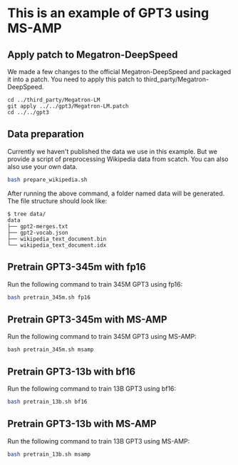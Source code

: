 # This is an example of GPT3 using MS-AMP

## Apply patch to Megatron-DeepSpeed
We made a few changes to the official Megatron-DeepSpeed and packaged it into a patch. You need to apply this patch to third_party/Megatron-DeepSpeed.
```
cd ../third_party/Megatron-LM
git apply ../../gpt3/Megatron-LM.patch
cd ../../gpt3
```

## Data preparation
Currently we haven't published the data we use in this example. But we provide a script of preprocessing Wikipedia data from scatch. You can also also use your own data.

```bash
bash prepare_wikipedia.sh
```
After running the above command, a folder named data will be generated. The file structure should look like:
```
$ tree data/
data
├── gpt2-merges.txt
├── gpt2-vocab.json
├── wikipedia_text_document.bin
└── wikipedia_text_document.idx
```
## Pretrain GPT3-345m with fp16
Run the following command to train 345M GPT3 using fp16:
```bash
bash pretrain_345m.sh fp16
```

## Pretrain GPT3-345m with MS-AMP
Run the following command to train 345M GPT3 using MS-AMP:
```
bash pretrain_345m.sh msamp
```
## Pretrain GPT3-13b with bf16
Run the following command to train 13B GPT3 using bf16:
```bash
bash pretrain_13b.sh bf16
```

## Pretrain GPT3-13b with MS-AMP
Run the following command to train 13B GPT3 using MS-AMP:
```bash
bash pretrain_13b.sh msamp
```
